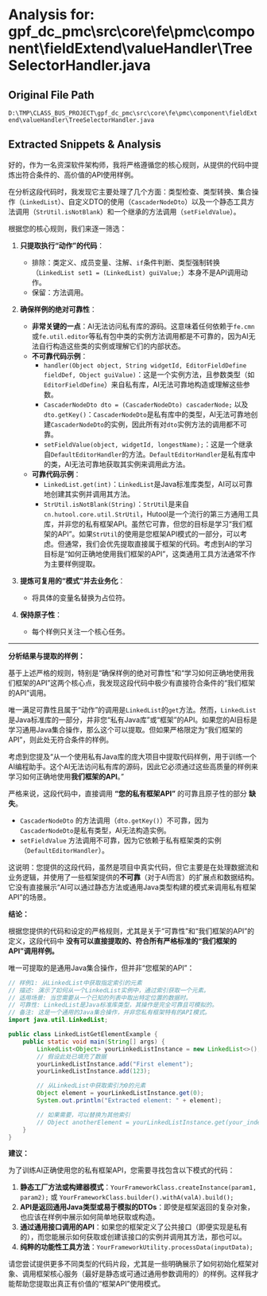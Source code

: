 # Analysis for: gpf_dc_pmc\src\core\fe\pmc\component\fieldExtend\valueHandler\TreeSelectorHandler.java

## Original File Path
`D:\TMP\CLASS_BUS_PROJECT\gpf_dc_pmc\src\core\fe\pmc\component\fieldExtend\valueHandler\TreeSelectorHandler.java`

## Extracted Snippets & Analysis
好的，作为一名资深软件架构师，我将严格遵循您的核心规则，从提供的代码中提炼出符合条件的、高价值的API使用样例。

在分析这段代码时，我发现它主要处理了几个方面：类型检查、类型转换、集合操作（`LinkedList`）、自定义DTO的使用（`CascaderNodeDto`）以及一个静态工具方法调用（`StrUtil.isNotBlank`）和一个继承的方法调用（`setFieldValue`）。

根据您的核心规则，我们来逐一筛选：

1.  **只提取执行“动作”的代码**：
    *   排除：类定义、成员变量、注解、`if`条件判断、类型强制转换（`LinkedList set1 = (LinkedList) guiValue;`）本身不是API调用动作。
    *   保留：方法调用。

2.  **确保样例的绝对可靠性**：
    *   **非常关键的一点**：AI无法访问私有库的源码。这意味着任何依赖于`fe.cmn`或`fe.util.editor`等私有包中类的实例方法调用都是不可靠的，因为AI无法自行构造这些类的实例或理解它们的内部状态。
    *   **不可靠代码示例**：
        *   `handler(Object object, String widgetId, EditorFieldDefine fieldDef, Object guiValue)`：这是一个实例方法，且参数类型（如`EditorFieldDefine`）来自私有库，AI无法可靠地构造或理解这些参数。
        *   `CascaderNodeDto dto = (CascaderNodeDto) cascaderNode;` 以及 `dto.getKey()`：`CascaderNodeDto`是私有库中的类型，AI无法可靠地创建`CascaderNodeDto`的实例，因此所有对`dto`实例方法的调用都不可靠。
        *   `setFieldValue(object, widgetId, longestName);`：这是一个继承自`DefaultEditorHandler`的方法。`DefaultEditorHandler`是私有库中的类，AI无法可靠地获取其实例来调用此方法。
    *   **可靠代码示例**：
        *   `LinkedList.get(int)`：`LinkedList`是Java标准库类型，AI可以可靠地创建其实例并调用其方法。
        *   `StrUtil.isNotBlank(String)`：`StrUtil`是来自`cn.hutool.core.util.StrUtil`，Hutool是一个流行的第三方通用工具库，并非您的私有框架API。虽然它可靠，但您的目标是学习“我们框架的API”。如果`StrUtil`的使用是您框架API模式的一部分，可以考虑。但通常，我们会优先提取直接属于框架的代码。考虑到AI的学习目标是“如何正确地使用我们框架的API”，这类通用工具方法通常不作为主要样例提取。

3.  **提炼可复用的“模式”并去业务化**：
    *   将具体的变量名替换为占位符。

4.  **保持原子性**：
    *   每个样例只关注一个核心任务。

---

**分析结果与提取的样例：**

基于上述严格的规则，特别是“确保样例的绝对可靠性”和“学习如何正确地使用我们框架的API”这两个核心点，我发现这段代码中极少有直接符合条件的“我们框架的API”调用。

唯一满足可靠性且属于“动作”的调用是`LinkedList`的`get`方法。然而，`LinkedList`是Java标准库的一部分，并非您“私有Java库”或“框架”的API。如果您的AI目标是学习通用Java集合操作，那么这个可以提取。但如果严格限定为“我们框架的API”，则此处无符合条件的样例。

考虑到您提及“从一个使用私有Java库的庞大项目中提取代码样例，用于训练一个AI编程助手。这个AI无法访问私有库的源码，因此它必须通过这些高质量的样例来学习如何正确地使用**我们框架的API**。”

严格来说，这段代码中，直接调用 **“您的私有框架API”** 的可靠且原子性的部分 **缺失**。

*   `CascaderNodeDto` 的方法调用（`dto.getKey()`）不可靠，因为`CascaderNodeDto`是私有类型，AI无法构造实例。
*   `setFieldValue` 方法调用不可靠，因为它依赖于私有框架类的实例（`DefaultEditorHandler`）。

这说明：您提供的这段代码，虽然是项目中真实代码，但它主要是在处理数据流和业务逻辑，并使用了一些框架提供的**不可靠**（对于AI而言）的扩展点和数据结构。它没有直接展示“AI可以通过静态方法或通用Java类型构建的模式来调用私有框架API”的场景。

**结论：**

根据您提供的代码和设定的严格规则，尤其是关于“可靠性”和“我们框架的API”的定义，这段代码中 **没有可以直接提取的、符合所有严格标准的“我们框架的API”调用样例。**

唯一可提取的是通用Java集合操作，但并非“您框架的API”：

```java
// 样例1: 从LinkedList中获取指定索引的元素
// 描述: 演示了如何从一个LinkedList实例中，通过索引获取一个元素。
// 适用场景: 当您需要从一个已知的列表中取出特定位置的数据时。
// 可靠性: LinkedList是Java标准库类型，其操作是完全可靠且可模拟的。
// 备注: 这是一个通用的Java集合操作，并非您私有框架特有的API模式。
import java.util.LinkedList;

public class LinkedListGetElementExample {
    public static void main(String[] args) {
        LinkedList<Object> yourLinkedListInstance = new LinkedList<>();
        // 假设此处已填充了数据
        yourLinkedListInstance.add("First element");
        yourLinkedListInstance.add(123);

        // 从LinkedList中获取索引为0的元素
        Object element = yourLinkedListInstance.get(0);
        System.out.println("Extracted element: " + element);

        // 如果需要，可以替换为其他索引
        // Object anotherElement = yourLinkedListInstance.get(your_index_variable);
    }
}
```

**建议：**

为了训练AI正确使用您的私有框架API，您需要寻找包含以下模式的代码：

1.  **静态工厂方法或构建器模式**：`YourFrameworkClass.createInstance(param1, param2);` 或 `YourFrameworkClass.builder().withA(valA).build();`
2.  **API是返回通用Java类型或易于模拟的DTOs**：即使是框架返回的复杂对象，也应该在样例中展示如何简单地获取或构造。
3.  **通过通用接口调用的API**：如果您的框架定义了公共接口（即便实现是私有的），而您能展示如何获取或创建该接口的实例并调用其方法，那也可以。
4.  **纯粹的功能性工具方法**：`YourFrameworkUtility.processData(inputData);`

请您尝试提供更多不同类型的代码片段，尤其是一些明确展示了如何初始化框架对象、调用框架核心服务（最好是静态或可通过通用参数调用的）的样例。这样我才能帮助您提取出真正有价值的“框架API”使用模式。